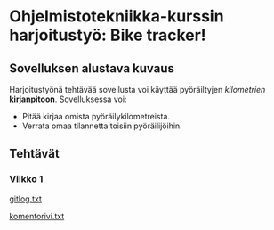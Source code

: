 # Ohjelmistotekniikka-kurssin harjoitustyö: Bike tracker!

## Sovelluksen alustava kuvaus

Harjoitustyönä tehtävää sovellusta voi käyttää pyöräiltyjen _kilometrien_ __kirjanpitoon__. Sovelluksessa voi:

* Pitää kirjaa omista pyöräilykilometreista.
* Verrata omaa tilannetta toisiin pyöräilijöihin.

## Tehtävät

### Viikko 1

[gitlog.txt](https://github.com/tsalohei/bike-tracker/blob/master/laskarit/viikko1/gitlog.txt)

[komentorivi.txt](https://github.com/tsalohei/bike-tracker/blob/master/laskarit/viikko1/komentorivi.txt)

